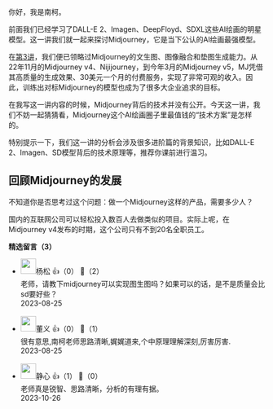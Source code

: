 你好，我是南柯。

前面我们已经学习了DALL-E 2、Imagen、DeepFloyd、SDXL这些AI绘画的明星模型。这一讲我们就一起来探讨Midjourney，它是当下公认的AI绘画最强模型。

在[第3讲](https://time.geekbang.org/column/article/676927)，我们便已领略过Midjourney的文生图、图像融合和垫图生成能力。从22年11月的Midjourney v4、Nijijourney，到今年3月的Midjourney v5，MJ凭借其高质量的生成效果、30美元一个月的付费服务，实现了非常可观的收入。因此，训练出对标Midjourney的模型也成为了很多大企业追求的目标。

在我写这一讲内容的时候，Midjourney背后的技术并没有公开。今天这一讲，我们不妨一起猜猜看，Midjourney这个AI绘画圈子里最值钱的“技术方案”是怎样的。

特别提示一下，我们这一讲的分析会涉及很多进阶篇的背景知识，比如DALL-E 2、Imagen、SD模型背后的技术原理等，推荐你课前进行温习。

## 回顾Midjourney的发展

不知道你是否思考过这个问题：做一个Midjourney这样的产品，需要多少人？

国内的互联网公司可以轻松投入数百人去做类似的项目。实际上呢，在Midjourney v4发布的时期，这个公司只有不到20名全职员工。
<div><strong>精选留言（3）</strong></div><ul>
<li><img src="https://static001.geekbang.org/account/avatar/00/17/14/45/adf079ae.jpg" width="30px"><span>杨松</span> 👍（0） 💬（2）<div>老师，请教下midjourney可以实现图生图吗？如果可以的话，是不是质量会比sd要好些？
</div>2023-08-25</li><br/><li><img src="https://static001.geekbang.org/account/avatar/00/14/af/e4/7bbec200.jpg" width="30px"><span>董义</span> 👍（0） 💬（1）<div>很有意思,南柯老师思路清晰,娓娓道来,个中原理理解深刻,厉害厉害.</div>2023-08-25</li><br/><li><img src="https://static001.geekbang.org/account/avatar/00/14/60/a1/45ffdca3.jpg" width="30px"><span>静心</span> 👍（1） 💬（0）<div>老师真是锐智、思路清晰，分析的有理有据。</div>2023-10-26</li><br/>
</ul>